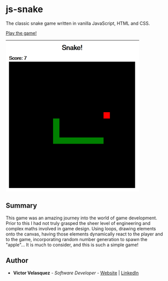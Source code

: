 # js-snake
The classic snake game written in vanilla JavaScript, HTML and CSS.

[Play the game!](https://victorinspace.github.io/js-snake/)

![](https://github.com/victorinspace/js-snake/blob/main/snake-game.png)

## Summary

This game was an amazing journey into the world of game development. Prior to this I had not truly grasped the sheer level of engineering and complex maths involved in game design. Using loops, drawing elements onto the canvas, having those elements dynamically react to the player and to the game, incorporating random number generation to spawn the "apple"... It is much to consider, and this is such a simple game! 

## Author

- **Victor Velasquez** _- Software Developer -_ [Website](https://www.victorvelasquez.dev/) | [LinkedIn](https://www.linkedin.com/in/victor-dev/)
